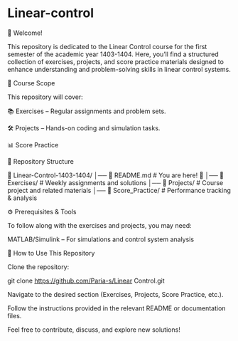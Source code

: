 # Linear-control
🚀 Welcome!

This repository is dedicated to the Linear Control course for the first semester of the academic year 1403-1404. Here, you’ll find a structured collection of exercises, projects, and score practice materials designed to enhance understanding and problem-solving skills in linear control systems.

📌 Course Scope

This repository will cover:

📚 Exercises – Regular assignments and problem sets.

🛠️ Projects – Hands-on coding and simulation tasks.

📊 Score Practice 

📂 Repository Structure

📁 Linear-Control-1403-1404/
│── 📜 README.md           # You are here! 🎯
│── 📂 Exercises/         # Weekly assignments and solutions
│── 📂 Projects/          # Course project and related materials
│── 📂 Score_Practice/    # Performance tracking & analysis

⚙️ Prerequisites & Tools

To follow along with the exercises and projects, you may need:

MATLAB/Simulink – For simulations and control system analysis


🎯 How to Use This Repository

Clone the repository:

git clone https://github.com/Paria-s/Linear Control.git

Navigate to the desired section (Exercises, Projects, Score Practice, etc.).

Follow the instructions provided in the relevant README or documentation files.

Feel free to contribute, discuss, and explore new solutions!


